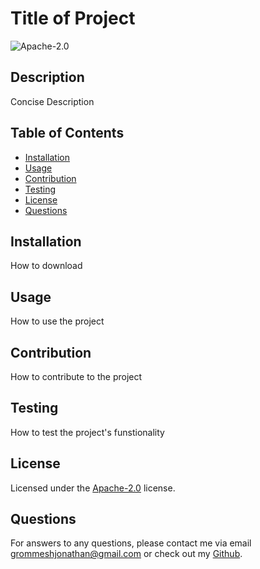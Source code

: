 # Title of Project
  ![Apache-2.0](https://img.shields.io/badge/Apache-2.0-blue)

  ## Description

  Concise Description

  ## Table of Contents

  - [Installation](#installation)
  - [Usage](#usage)
  - [Contribution](#contribution)
  - [Testing](#testing)
  - [License](#license)
  - [Questions](#questions)

  ## Installation

  How to download

  ## Usage

  How to use the project

  ## Contribution

  How to contribute to the project

  ## Testing

  How to test the project's funstionality

  ## License
  
  Licensed under the [Apache-2.0](https://choosealicense.com/licenses/apache-2.0/) license.

  ## Questions

  For answers to any questions, please contact me via email grommeshjonathan@gmail.com or check out my [Github](https://github.com/JonGrom).



